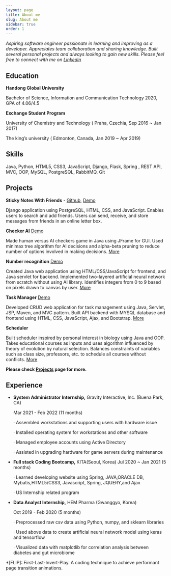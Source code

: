 ```yaml
---
layout: page
title: About me
slug: About me
sidebar: true
order: 1
---
```


*Aspiring software engineer passionate in learning and improving as a developer. Appreciates team collaboration and sharing knowledge. Built several personal projects and always looking to gain new skills. Please feel free to connect with me on <a href="https://kr.linkedin.com/in/yeji/en-us?trk=profile-badge">Linkedin</a>*

## Education

**Handong Global University**

Bachelor of Science, Information and Communication Technology  2020, GPA of 4.06/4.5

**Exchange Student Program**

University of Chemistry and Technology ( Praha, Czechia, Sep  2016 ~ Jan 2017)

The king’s university ( Edmonton, Canada, Jan 2019 ~ Apr 2019)

## Skills

Java, Python, HTML5, CSS3, JavaScript, Django, Flask, Spring , REST API, MVC, OOP, MySQL, PostgreSQL, RabbitMQ, Git

## Projects

**Sticky Notes With Friends** - [Github](https://github.com/YejiP/letter_box/blob/heroku/readme.md), [Demo](https://stickies-box.herokuapp.com/)

Django application using PostgreSQL, HTML, CSS, and JavaScript. Enables users to search and add friends. Users can send, receive, and store messages from friends in an online letter box.

**Checker AI** [Demo](https://yejip.com/project/Checker/checkerAI_demo.html)

Made human versus AI checkers game in Java using JFrame for GUI. Used minimax tree algorithm for AI decisions and alpha-beta pruning to reduce number of options involved in making decisions. [More](https://yejip.com/project/checkers.html)

**Number recognition** [Demo](https://characterrecognition.herokuapp.com/)

Created Java web application using HTML/CSS/JavaScript for frontend, and Java servlet for backend. Implemented two-layered artificial neural network from scratch without using AI library. Identifies integers from 0 to 9 based on pixels drawn to canvas by user. [More]( [https://yejip.com/project/number-recognition.html])

**Task Manager** [Demo](https://task-manager-simple.herokuapp.com/)

Developed CRUD web application for task management using Java, Servlet, JSP, Maven, and MVC pattern. Built API backend with MYSQL database and frontend using HTML, CSS, JavaScript, Ajax, and Bootstrap. [More](https://yejip.com/project/task-manager.html)

**Scheduler**

Built scheduler inspired by personal interest in biology using Java and OOP. Takes educational courses as inputs and uses algorithm influenced by theory of evolution by natural selection. Balances constraints of variables such as class size, professors, etc. to schedule all courses without conflicts. [More](https://yejip.com/project/GA.html)

**Please check [Projects](https://yejip.com/project/) page for more.**

## Experience

- **System Administrator Internship,** Gravity Interactive, Inc. (Buena Park, CA)

  Mar 2021 - Feb 2022 (11 months)

  ·    Assembled workstations and supporting users with hardware issue

  ·    Installed operating system for workstations and other software

  ·    Managed employee accounts using Active Directory

  ·    Assisted in upgrading hardware for game servers during maintenance

- **Full stack Coding Bootcamp,** KITA(Seoul, Korea) Jul 2020 ~ Jan 2021 (5 months)

   ·    Learned developing website using Spring,  JAVA,ORACLE DB, Mybatis,HTML5/CSS3, Javascript, Spring, JQUERY,and Ajax

   ·    US Internship related program

- **Data Analyst Internship,** HEM Pharma (Gwanggyo, Korea)

  Oct 2019 - Feb 2020 (5 months)

  ·    Preprocessed raw csv data using Python, numpy, and sklearn libraries

  ·    Used above data to create artificial neural network model using keras and tensorflow

  ·    Visualized data with matplotlib for correlation analysis between diabetes and gut microbiome

*[FLIP]: First-Last-Invert-Play. A coding technique to achieve performant page transition animations.
